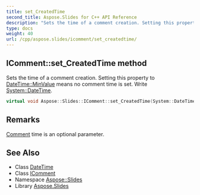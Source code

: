 ```yaml
---
title: set_CreatedTime
second_title: Aspose.Slides for C++ API Reference
description: "Sets the time of a comment creation. Setting this property to DateTime::MinValue means no comment time is set. Write System::DateTime."
type: docs
weight: 40
url: /cpp/aspose.slides/icomment/set_createdtime/
---
```

## IComment::set_CreatedTime method


Sets the time of a comment creation. Setting this property to [DateTime::MinValue](../../../system/datetime/minvalue/) means no comment time is set. Write [System::DateTime](../../../system/datetime/).

```cpp
virtual void Aspose::Slides::IComment::set_CreatedTime(System::DateTime value)=0
```

## Remarks


[Comment](../../comment/) time is an optional parameter.
## See Also

* Class [DateTime](../../../system/datetime/)
* Class [IComment](../)
* Namespace [Aspose::Slides](../../)
* Library [Aspose.Slides](../../../)
